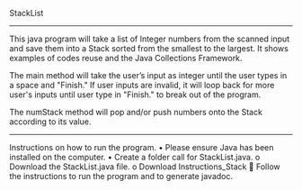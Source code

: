 StackList
____________________________________________________________________________________________________________________________________________________________________________

This java program will take a list of Integer numbers from the scanned input and save them into a Stack sorted from the smallest to the largest. It shows examples of codes reuse and the Java Collections Framework.

The main method will take the user’s input as integer until the user types in a space and "Finish."
If user inputs are invalid, it will loop back for more user's inputs until user type in "Finish." 
to break out of the program.

The numStack method will pop and/or push numbers onto the Stack according to its value.
____________________________________________________________________________________________________________________________________________________________________________
Instructions on how to run the program.
•	Please ensure Java has been installed on the computer.
•	Create a folder call for StackList.java. 
o	Download the StackList.java file.
o	Download Instructions_Stack
	Follow the instructions to run the program and to generate javadoc.

